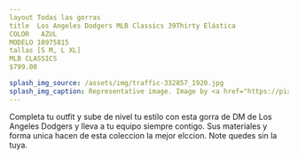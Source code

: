 ```yaml
---
layout Todas las gorras
title  Los Angeles Dodgers MLB Classics 39Thirty Elástica
COLOR   AZUL
MODELO 10975815
tallas [S M, L XL]
MLB CLASSICS
$799.00

splash_img_source: /assets/img/traffic-332857_1920.jpg
splash_img_caption: Representative image. Image by <a href="https://pixabay.com/users/jonbonsilver-236141/">jonbonsilver</a> on Pixabay.
---
```

Completa tu outfit y sube de nivel tu estilo con esta gorra de DM de Los Angeles Dodgers y lleva a tu equipo siempre contigo. Sus materiales y forma unica hacen de esta coleccion la mejor elccion. Note quedes sin la tuya.

